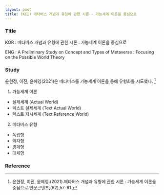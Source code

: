 ```yaml
---
layout: post
title: (KCI) 메타버스 개념과 유형에 관한 시론 - 가능세계 이론을 중심으로
---
```


### Title
KOR : 메타버스 개념과 유형에 관한 시론 : 가능세계 이론을 중심으로

ENG : A Preliminary Study on Concept and Types of Metaverse : Focusing on the Possible World Theory


### Study
윤현정, 이진, 윤혜영(2021)은 메타버스를 가능세계 이론을 통해 유형화를 시도했다.  [^1]
1. 가능세계 이론
- 실제세계 (Actual World)
- 텍스트 실제세계 (Text Actual World)
- 텍스트 지시세계 (Text Reference World)


2. 메타버스 유형
- 독립형
- 액자형
- 경계형
- 대체형



### Reference
[^1]: 윤현정, 이진, 윤혜영.(2021).메타버스 개념과 유형에 관한 시론 : 가능세계 이론을 중심으로.인문콘텐츠,(62),57-81.
